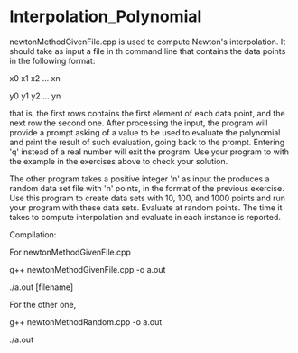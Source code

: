 # Interpolation_Polynomial

newtonMethodGivenFile.cpp is used to compute Newton's interpolation. It should take as input a file in th command line that contains the data points in the following format:

x0  x1  x2  ...  xn

y0  y1  y2  ...  yn

that is, the first rows contains the first element of each data point, and the next row the second one. After processing the input, the program will provide a prompt asking of a value to be used to evaluate the polynomial and print the result of such evaluation, going back to the prompt. Entering 'q' instead of a real number will exit the program. Use your program to with the example in the exercises above to check your solution.


The other program takes a positive integer 'n' as input the produces a random data set file with 'n' points, in the format of the previous exercise. Use this program to create data sets with 10, 100, and 1000 points and run your program with these data sets. Evaluate at random points. The time it takes to compute interpolation and evaluate in each instance is reported.

Compilation:


For newtonMethodGivenFile.cpp

g++ newtonMethodGivenFile.cpp -o a.out

./a.out [filename]


For the other one,

g++ newtonMethodRandom.cpp -o a.out

./a.out
